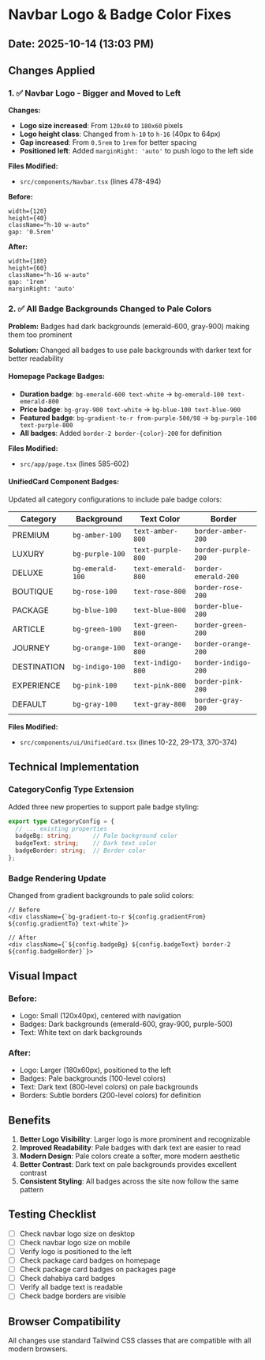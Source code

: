 # Navbar Logo & Badge Color Fixes

## Date: 2025-10-14 (13:03 PM)

## Changes Applied

### 1. ✅ Navbar Logo - Bigger and Moved to Left

**Changes:**
- **Logo size increased**: From `120x40` to `180x60` pixels
- **Logo height class**: Changed from `h-10` to `h-16` (40px to 64px)
- **Gap increased**: From `0.5rem` to `1rem` for better spacing
- **Positioned left**: Added `marginRight: 'auto'` to push logo to the left side

**Files Modified:**
- `src/components/Navbar.tsx` (lines 478-494)

**Before:**
```tsx
width={120}
height={40}
className="h-10 w-auto"
gap: '0.5rem'
```

**After:**
```tsx
width={180}
height={60}
className="h-16 w-auto"
gap: '1rem'
marginRight: 'auto'
```

### 2. ✅ All Badge Backgrounds Changed to Pale Colors

**Problem:** Badges had dark backgrounds (emerald-600, gray-900) making them too prominent

**Solution:** Changed all badges to use pale backgrounds with darker text for better readability

#### Homepage Package Badges:
- **Duration badge**: `bg-emerald-600 text-white` → `bg-emerald-100 text-emerald-800`
- **Price badge**: `bg-gray-900 text-white` → `bg-blue-100 text-blue-900`
- **Featured badge**: `bg-gradient-to-r from-purple-500/98` → `bg-purple-100 text-purple-800`
- **All badges**: Added `border-2 border-{color}-200` for definition

**Files Modified:**
- `src/app/page.tsx` (lines 585-602)

#### UnifiedCard Component Badges:
Updated all category configurations to include pale badge colors:

| Category | Background | Text Color | Border |
|----------|-----------|------------|--------|
| PREMIUM | `bg-amber-100` | `text-amber-800` | `border-amber-200` |
| LUXURY | `bg-purple-100` | `text-purple-800` | `border-purple-200` |
| DELUXE | `bg-emerald-100` | `text-emerald-800` | `border-emerald-200` |
| BOUTIQUE | `bg-rose-100` | `text-rose-800` | `border-rose-200` |
| PACKAGE | `bg-blue-100` | `text-blue-800` | `border-blue-200` |
| ARTICLE | `bg-green-100` | `text-green-800` | `border-green-200` |
| JOURNEY | `bg-orange-100` | `text-orange-800` | `border-orange-200` |
| DESTINATION | `bg-indigo-100` | `text-indigo-800` | `border-indigo-200` |
| EXPERIENCE | `bg-pink-100` | `text-pink-800` | `border-pink-200` |
| DEFAULT | `bg-gray-100` | `text-gray-800` | `border-gray-200` |

**Files Modified:**
- `src/components/ui/UnifiedCard.tsx` (lines 10-22, 29-173, 370-374)

## Technical Implementation

### CategoryConfig Type Extension
Added three new properties to support pale badge styling:
```typescript
export type CategoryConfig = {
  // ... existing properties
  badgeBg: string;      // Pale background color
  badgeText: string;    // Dark text color
  badgeBorder: string;  // Border color
};
```

### Badge Rendering Update
Changed from gradient backgrounds to pale solid colors:
```tsx
// Before
<div className={`bg-gradient-to-r ${config.gradientFrom} ${config.gradientTo} text-white`}>

// After
<div className={`${config.badgeBg} ${config.badgeText} border-2 ${config.badgeBorder}`}>
```

## Visual Impact

### Before:
- Logo: Small (120x40px), centered with navigation
- Badges: Dark backgrounds (emerald-600, gray-900, purple-500)
- Text: White text on dark backgrounds

### After:
- Logo: Larger (180x60px), positioned to the left
- Badges: Pale backgrounds (100-level colors)
- Text: Dark text (800-level colors) on pale backgrounds
- Borders: Subtle borders (200-level colors) for definition

## Benefits

1. **Better Logo Visibility**: Larger logo is more prominent and recognizable
2. **Improved Readability**: Pale badges with dark text are easier to read
3. **Modern Design**: Pale colors create a softer, more modern aesthetic
4. **Better Contrast**: Dark text on pale backgrounds provides excellent contrast
5. **Consistent Styling**: All badges across the site now follow the same pattern

## Testing Checklist

- [ ] Check navbar logo size on desktop
- [ ] Check navbar logo size on mobile
- [ ] Verify logo is positioned to the left
- [ ] Check package card badges on homepage
- [ ] Check package card badges on packages page
- [ ] Check dahabiya card badges
- [ ] Verify all badge text is readable
- [ ] Check badge borders are visible

## Browser Compatibility

All changes use standard Tailwind CSS classes that are compatible with all modern browsers.
